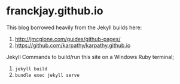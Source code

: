 # franckjay.github.io

This blog borrowed heavily from the Jekyll builds here:
1) http://jmcglone.com/guides/github-pages/
2) https://github.com/karpathy/karpathy.github.io

Jekyll Commands to build/run this site on a Windows Ruby terminal; 
1) `jekyll build`
2) `bundle exec jekyll serve`